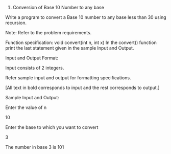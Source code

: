  1) Conversion of Base 10 Number to any base

Write a program to convert a Base 10 number to any base less than 30 using recursion.

Note:
Refer to the problem requirements.

Function specification:
void convert(int n, int x)
In the convert() function print the last statement given in the sample Input and Output.

 
Input and Output Format:

Input consists of 2 integers.

Refer sample input and output for formatting specifications.

[All text in bold corresponds to input and the rest corresponds to output.]


Sample Input and Output:

Enter the value of n

10

Enter the base to which you want to convert

3

The number in base 3 is 101

 
